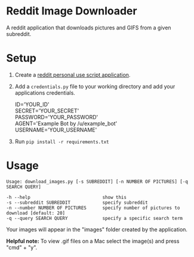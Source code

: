 # Reddit Image Downloader

A reddit application that downloads pictures and GIFS from a given subreddit.

# Setup 
1. Create a [reddit personal use script application](https://www.reddit.com/prefs/apps/).

2. Add a `credentials.py` file to your working directory and add your applications credentials.

    ID='YOUR_ID'  
    SECRET='YOUR_SECRET'  
    PASSWORD='YOUR_PASSWORD'  
    AGENT='Example Bot by /u/example_bot'  
    USERNAME='YOUR_USERNAME'  

3. Run `pip install -r requirements.txt`

# Usage


	Usage: download_images.py [-s SUBREDDIT] [-n NUMBER OF PICTURES] [-q SEARCH QUERY]

	-h --help                           show this
	-s --subreddit SUBREDDIT            specify subreddit
	-n --number NUMBER OF PICTURES      specify number of pictures to download [default: 20]
	-q --query SEARCH QUERY             specify a specific search term


Your images will appear in the "images" folder created by the application.

__Helpful note:__ To view .gif files on a Mac select the image(s) and press "cmd" + "y".


